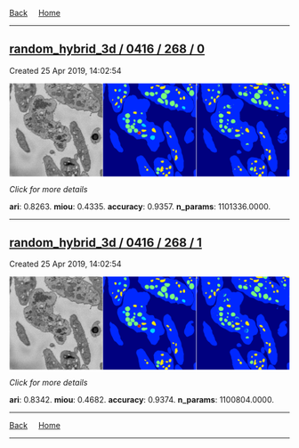 
[Back](..)&nbsp;&nbsp;&nbsp;&nbsp;&nbsp;[Home](https://leapmanlab.github.io/snapshots)

---

<div class="summary"><a href="0"><h2>random_hybrid_3d / 0416 / 268 / 0</h2></a><p>Created 25 Apr 2019, 14:02:54
</p><a href="0"><img src="0/media/summary.png" align="center"></a><p>
<i>Click for more details</i>
</p></div>

**ari**: 0.8263. **miou**: 0.4335. **accuracy**: 0.9357. **n_params**: 1101336.0000. 

---

<div class="summary"><a href="1"><h2>random_hybrid_3d / 0416 / 268 / 1</h2></a><p>Created 25 Apr 2019, 14:02:54
</p><a href="1"><img src="1/media/summary.png" align="center"></a><p>
<i>Click for more details</i>
</p></div>

**ari**: 0.8342. **miou**: 0.4682. **accuracy**: 0.9374. **n_params**: 1100804.0000. 

---

[Back](..)&nbsp;&nbsp;&nbsp;&nbsp;&nbsp;[Home](https://leapmanlab.github.io/snapshots)

---